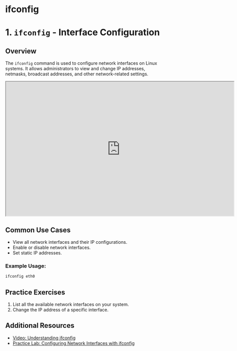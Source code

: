 # ifconfig


# 1. `ifconfig` - Interface Configuration

## Overview

The `ifconfig` command is used to configure network interfaces on Linux systems. It allows administrators to view and change IP addresses, netmasks, broadcast addresses, and other network-related settings.
<iframe width="720" height="425"
src="https://www.youtube.com/embed/UadCuDLyqlY">
</iframe>

## Common Use Cases
- View all network interfaces and their IP configurations.
- Enable or disable network interfaces.
- Set static IP addresses.

### Example Usage:
```bash
ifconfig eth0
```

## Practice Exercises
1. List all the available network interfaces on your system.
2. Change the IP address of a specific interface.

## Additional Resources
- [Video: Understanding ifconfig](https://www.youtube.com/watch?v=UadCuDLyqlY)
- [Practice Lab: Configuring Network Interfaces with ifconfig](https://www.example.com/ifconfig-lab)
